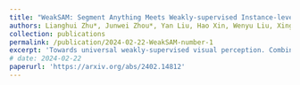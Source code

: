 ```yaml
---
title: "WeakSAM: Segment Anything Meets Weakly-supervised Instance-level Recognition"
authors: Lianghui Zhu*, Junwei Zhou*, Yan Liu, Hao Xin, Wenyu Liu, Xinggang Wang
collection: publications
permalink: /publication/2024-02-22-WeakSAM-number-1
excerpt: 'Towards universal weakly-supervised visual perception. Combining Class Activation Maps(CAMs) as classification clues to prompt SAM for weakly-supervised instance-level recognition.'
# date: 2024-02-22
paperurl: 'https://arxiv.org/abs/2402.14812'
---
```

